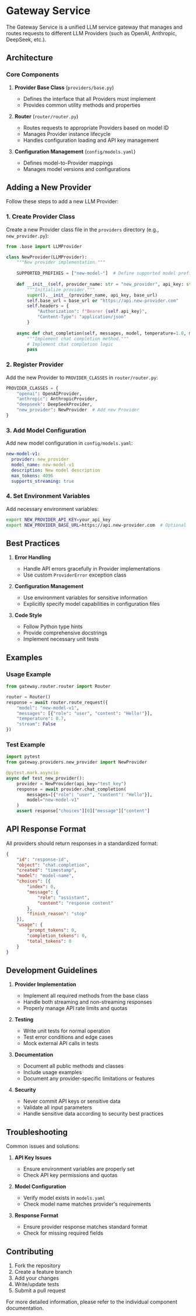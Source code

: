 # Gateway Service

The Gateway Service is a unified LLM service gateway that manages and routes requests to different LLM Providers (such as OpenAI, Anthropic, DeepSeek, etc.).

## Architecture

### Core Components

1. **Provider Base Class** (`providers/base.py`)
   - Defines the interface that all Providers must implement
   - Provides common utility methods and properties

2. **Router** (`router/router.py`)
   - Routes requests to appropriate Providers based on model ID
   - Manages Provider instance lifecycle
   - Handles configuration loading and API key management

3. **Configuration Management** (`config/models.yaml`)
   - Defines model-to-Provider mappings
   - Manages model versions and configurations

## Adding a New Provider

Follow these steps to add a new LLM Provider:

### 1. Create Provider Class

Create a new Provider class file in the `providers` directory (e.g., `new_provider.py`):

```python
from .base import LLMProvider

class NewProvider(LLMProvider):
    """New provider implementation."""
    
    SUPPORTED_PREFIXES = ["new-model-"]  # Define supported model prefixes
    
    def __init__(self, provider_name: str = "new_provider", api_key: str = None, base_url: str = None):
        """Initialize provider."""
        super().__init__(provider_name, api_key, base_url)
        self.base_url = base_url or "https://api.new-provider.com"
        self.headers = {
            "Authorization": f"Bearer {self.api_key}",
            "Content-Type": "application/json"
        }
        
    async def chat_completion(self, messages, model, temperature=1.0, max_tokens=None, stream=False, **kwargs):
        """Implement chat completion method."""
        # Implement chat completion logic
        pass
```

### 2. Register Provider

Add the new Provider to `PROVIDER_CLASSES` in `router/router.py`:

```python
PROVIDER_CLASSES = {
    "openai": OpenAIProvider,
    "anthropic": AnthropicProvider,
    "deepseek": DeepSeekProvider,
    "new_provider": NewProvider  # Add new Provider
}
```

### 3. Add Model Configuration

Add new model configuration in `config/models.yaml`:

```yaml
new-model-v1:
  provider: new_provider
  model_name: new-model-v1
  description: New model description
  max_tokens: 4096
  supports_streaming: true
```

### 4. Set Environment Variables

Add necessary environment variables:

```bash
export NEW_PROVIDER_API_KEY=your_api_key
export NEW_PROVIDER_BASE_URL=https://api.new-provider.com  # Optional
```

## Best Practices

1. **Error Handling**
   - Handle API errors gracefully in Provider implementations
   - Use custom `ProviderError` exception class

2. **Configuration Management**
   - Use environment variables for sensitive information
   - Explicitly specify model capabilities in configuration files

3. **Code Style**
   - Follow Python type hints
   - Provide comprehensive docstrings
   - Implement necessary unit tests

## Examples

### Usage Example

```python
from gateway.router.router import Router

router = Router()
response = await router.route_request({
    "model": "new-model-v1",
    "messages": [{"role": "user", "content": "Hello!"}],
    "temperature": 0.7,
    "stream": False
})
```

### Test Example

```python
import pytest
from gateway.providers.new_provider import NewProvider

@pytest.mark.asyncio
async def test_new_provider():
    provider = NewProvider(api_key="test_key")
    response = await provider.chat_completion(
        messages=[{"role": "user", "content": "Hello"}],
        model="new-model-v1"
    )
    assert response["choices"][0]["message"]["content"]
```

## API Response Format

All providers should return responses in a standardized format:

```json
{
    "id": "response-id",
    "object": "chat.completion",
    "created": "timestamp",
    "model": "model-name",
    "choices": [{
        "index": 0,
        "message": {
            "role": "assistant",
            "content": "response content"
        },
        "finish_reason": "stop"
    }],
    "usage": {
        "prompt_tokens": 0,
        "completion_tokens": 0,
        "total_tokens": 0
    }
}
```

## Development Guidelines

1. **Provider Implementation**
   - Implement all required methods from the base class
   - Handle both streaming and non-streaming responses
   - Properly manage API rate limits and quotas

2. **Testing**
   - Write unit tests for normal operation
   - Test error conditions and edge cases
   - Mock external API calls in tests

3. **Documentation**
   - Document all public methods and classes
   - Include usage examples
   - Document any provider-specific limitations or features

4. **Security**
   - Never commit API keys or sensitive data
   - Validate all input parameters
   - Handle sensitive data according to security best practices

## Troubleshooting

Common issues and solutions:

1. **API Key Issues**
   - Ensure environment variables are properly set
   - Check API key permissions and quotas

2. **Model Configuration**
   - Verify model exists in `models.yaml`
   - Check model name matches provider's requirements

3. **Response Format**
   - Ensure provider response matches standard format
   - Check for missing required fields

## Contributing

1. Fork the repository
2. Create a feature branch
3. Add your changes
4. Write/update tests
5. Submit a pull request

For more detailed information, please refer to the individual component documentation.
